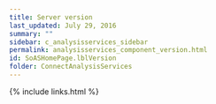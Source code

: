 ```yaml
---
title: Server version
last_updated: July 29, 2016
summary: ""
sidebar: c_analysisservices_sidebar
permalink: analysisservices_component_version.html
id: SoASHomePage.lblVersion
folder: ConnectAnalysisServices
---
```





{% include links.html %}
